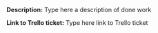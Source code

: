 **Description:** Type here a description of done work

**Link to Trello ticket:** Type here link to Trello ticket

